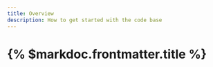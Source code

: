 ```yaml
---
title: Overview
description: How to get started with the code base
---
```


# {% $markdoc.frontmatter.title %}
